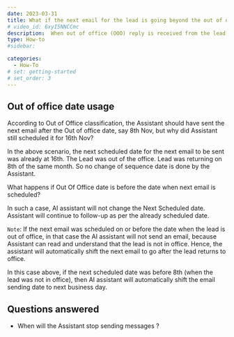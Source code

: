 ```yaml
---
date: 2023-03-31
title: What if the next email for the lead is going beyond the out of office date for the lead ?
# video_id: 6xyI5NNCCmc
description:  When out of office (OOO) reply is received from the lead, the AI assistant sends the next email after the Out of office date.
type: How-to
#sidebar:

categories:
  - How-To
# set: getting-started
# set_order: 3
---
```


## Out of office date usage
According to Out of Office classification, the Assistant should have sent the next email after the Out of office date, say 8th Nov, but why did Assistant still scheduled it for 16th Nov?

In the above scenario, the next scheduled date for the next email to be sent was already at 16th. The Lead was out of the office. Lead was returning on 8th of the same month. So no change of sequence date is done by the Assistant.

What happens if Out Of Office date is before the date when next email is scheduled?

In such a case, AI assistant will not change the Next Scheduled date. Assistant will continue to follow-up as per the already scheduled date.

`Note`: If the next email was scheduled on or before the date when the lead is out of office, in that case the AI assistant will not send an email, because Assistant can read and understand that the lead is not in office. Hence, the assistant will automatically shift the next email to go after the lead returns to office.

In this case above, if the next scheduled date was before 8th (when the lead was not in office), then AI assistant will automatically shift the email sending date to next business day.

## Questions answered
- When will the Assistant stop sending messages ? 